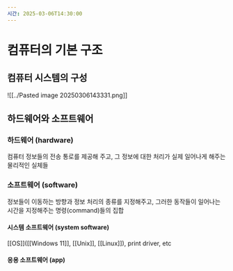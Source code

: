 ```yaml
---
시간: 2025-03-06T14:30:00
---
```

# 컴퓨터의 기본 구조 
## 컴퓨터 시스템의 구성 
![[../Pasted image 20250306143331.png]]
## 하드웨어와 소프트웨어 
### 하드웨어 (hardware)
컴퓨터 정보들의 전송 통로를 제공해 주고, 그 정보에 대한 처리가 실제 일어나게 해주는 물리적인 실체들
### 소프트웨어 (software)
정보들이 이동하는 방향과 정보 처리의 종류를 지정해주고, 그러한 동작들이 일어나는 시간을 지정해주는 명령(command)들의 집합
#### 시스템 소프트웨어 (system software)
[[OS]]([[Windows 11]], [[Unix]], [[Linux]]), print driver, etc
#### 응용 소프트웨어 (app)